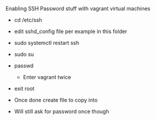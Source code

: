 Enabling SSH Password stuff with vagrant virtual machines
- cd /etc/ssh
- edit sshd_config file per example in this folder
- sudo systemctl restart ssh
- sudo su
- passwd
	- Enter vagrant twice
- exit root

- Once done create file to copy into
- Will still ask for password once though
